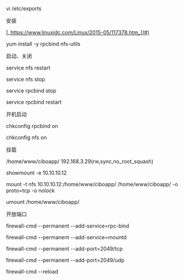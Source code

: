 

vi /etc/exports

安装

[_https://www.linuxidc.com/Linux/2015-05/117378.htm_](#)

yum install -y rpcbind nfs-utils

启动、关闭

service nfs restart

service nfs stop

service rpcbind stop

service rpcbind restart

开机启动

chkconfig rpcbind on

chkconfig nfs on

挂载

/home/www/ciboapp/ 192.168.3.29\(rw,sync,no\_root\_squash\)

showmount -e 10.10.10.12

mount -t nfs 10.10.10.12:/home/www/ciboapp/ /home/www/ciboapp/  -o proto=tcp -o nolock

umount /home/www/ciboapp/

开放端口

firewall-cmd --permanent --add-service=rpc-bind

firewall-cmd --permanent --add-service=mountd

firewall-cmd --permanent --add-port=2049/tcp

firewall-cmd --permanent --add-port=2049/udp

firewall-cmd --reload


